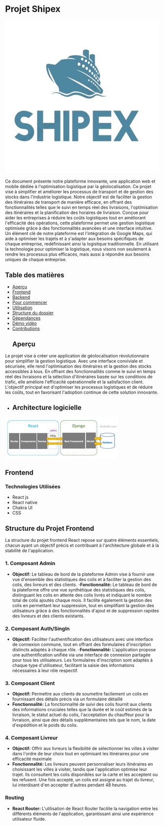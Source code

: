 # Projet Shipex
![logo](src/assets/img/shipex.jpeg)

Ce document présente notre plateforme innovante, une application web et mobile dédiée à l'optimisation logistique par la géolocalisation. Ce projet vise à simplifier et améliorer les processus de transport et de gestion des stocks dans l'industrie logistique. Notre objectif est de faciliter la gestion des itinéraires de transport de manière efficace, en offrant des fonctionnalités telles que le suivi en temps réel des livraisons, l'optimisation des itinéraires et la planification des horaires de livraison. Conçue pour aider les entreprises à réduire les coûts logistiques tout en améliorant l'efficacité des opérations, cette plateforme permet une gestion logistique optimisée grâce à des fonctionnalités avancées et une interface intuitive. Un élément clé de notre plateforme est l'intégration de Google Maps, qui aide à optimiser les trajets et à s'adapter aux besoins spécifiques de chaque entreprise, redéfinissant ainsi la logistique traditionnelle. En utilisant la technologie pour optimiser la logistique, nous visons non seulement à rendre les processus plus efficaces, mais aussi à répondre aux besoins uniques de chaque entreprise.
## Table des matières
- [Aperçu](#aperçu)
- [Frontend](#frontend)
- [Backend](#backend)
- [Pour commencer](#pour-commencer)
- [Utilisation](#utilisation)
- [Structure du dossier](#structure-du-dossier)
- [Dépendances](#dépendances)
- [Démo vidéo](#démo-vidéo)
- [Contributions](#contributions)
  ## Aperçu
 Le projet vise à créer une application de géolocalisation révolutionnaire pour simplifier la gestion logistique. Avec une interface conviviale et sécurisée, elle rend l'optimisation des itinéraires et la gestion des stocks accessibles à tous. En offrant des fonctionnalités comme le suivi en temps réel des livraisons et la sélection d'itinéraires basée sur les conditions de trafic, elle améliore l'efficacité opérationnelle et la satisfaction client. L'objectif principal est d'optimiser les processus logistiques et de réduire les coûts, tout en favorisant l'adoption continue de cette solution innovante.
- ## Architecture logicielle
![archi](src/assets/img/arch.png)
## Frontend
### Technologies Utilisées
- React js
- React native 
- Chakra UI
- CSS
## Structure du Projet Frontend
La structure du projet frontend React repose sur quatre éléments essentiels, chacun ayant un objectif précis et contribuant à l'architecture globale et à la stabilité de l'application.
### 1. Composant Admin 
- **Objectif:** Le tableau de bord de la plateforme Admin vise à fournir une vue d'ensemble des statistiques des colis et à faciliter la gestion des colis, des livreurs et des clients.
-**Fonctionnalité:** Le tableau de bord de la plateforme offre une vue synthétique des statistiques des colis, distinguant les colis en attente des colis livrés et indiquant le nombre total de colis ajoutés chaque mois. Il facilite également la gestion des colis en permettant leur suppression, tout en simplifiant la gestion des utilisateurs grâce à des fonctionnalités d'ajout et de suppression rapides des livreurs et des clients existants.
### 2. Composant Auth/SingIn
- **Objectif:**  Faciliter l'authentification des utilisateurs avec une interface de connexion commune, tout en offrant des formulaires d'inscription distincts adaptés à chaque rôle.
-**Fonctionnalité:** L'application propose une authentification unifiée via une interface de connexion partagée pour tous les utilisateurs. Les formulaires d'inscription sont adaptés à chaque type d'utilisateur, facilitant la saisie des informations nécessaires à leur rôle respectif.
### 3. Composant Client 
- **Objectif:** Permettre aux clients de soumettre facilement un colis en fournissant des détails précis via un formulaire détaillé
- **Fonctionnalité:** La fonctionnalité de suivi des colis fournit aux clients des informations cruciales telles que la durée et le coût estimés de la livraison, le statut actuel du colis, l'acceptation du chauffeur pour la livraison, ainsi que des détails supplémentaires tels que le nom, la date d'expédition et le poids du colis.
 ### 4. Composant Livreur
-  **Objectif:** Offrir aux livreurs la flexibilité de sélectionner les villes à visiter dans l'ordre de leur choix tout en optimisant les itinéraires pour une efficacité maximale
- **Fonctionnalité:** Les livreurs peuvent personnaliser leurs itinéraires en choisissant les villes à visiter, tandis que l'application optimise leur trajet. Ils consultent les colis disponibles sur la carte et les acceptent ou les refusent. Une fois accepté, un colis est assigné au trajet du livreur, lui interdisant d'en accepter d'autres pendant 48 heures.
### Routing
- **React Router:** L'utilisation de React Router facilite la navigation entre les différents éléments de l'application, garantissant ainsi une expérience utilisateur fluide.

